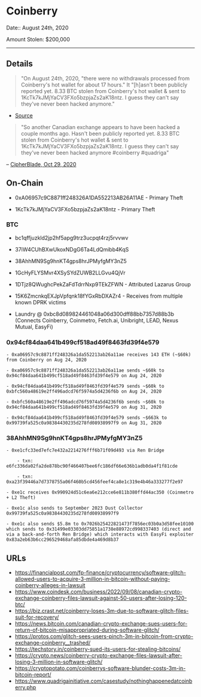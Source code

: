 # Coinberry

Date:: August 24th, 2020

Amount Stolen: $200,000


---


## Details

> "On August 24th, 2020, "there were no withdrawals processed from Coinberry's hot wallet for about 17 hours." It "[h]asn't been publicly reported yet. 8.33 BTC stolen from Coinberry's hot wallet & sent to 1KcTk7kJMjYaCV3FXo5bzpjaZs2aK18ntz. I guess they can't say they've never been hacked anymore."

- [Source](https://www.quadrigainitiative.com/casestudy/nothinghappenedatcoinberry.php)

> "So another Canadian exchange appears to have been hacked a couple months ago. Hasn't been publicly reported yet. 8.33 BTC stolen from Coinberry's hot wallet & sent to 1KcTk7kJMjYaCV3FXo5bzpjaZs2aK18ntz. I guess they can't say they've never been hacked anymore #coinberry #quadriga"

– [CipherBlade, Oct 29, 2020](https://twitter.com/cipher_blade/status/1321862599433089025)


## On-Chain

- 0xA06957c9C8871ff248326A1DA552213AB26A11AE - Primary Theft

- 1KcTk7kJMjYaCV3FXo5bzpjaZs2aK18ntz - Primary Theft

### BTC

- bc1qffjuzkld2jp2hf5apg9trz3ucpqt4rzj5rvvwv

- 37iW4CUhBXwUkoxNDgG6Ta4LdQmibb4KqS

- 38AhhMN9Sg9hnKT4gps8hrJPMyfgMY3nZ5

- 1GcHyFLYSMvr4XSySYdZUWB2LLGvu4QjVr

- 1DTjz8QWughcPekZaFdTdrrNxp9TEkZFWN - Attributed Lazarus Group

- 15K6ZmcnkqEXJpVpfqnk18fYGxRbDXAZr4 - Receives from multiple known DPRK victims

- Laundry @ 0xbc8d089824461048a06d300dff88bb7357d88b3b (Connects Coinberry, Coinmetro, Fetch.ai, Unibright, LEAD, Nexus Mutual, EasyFi)


### 0x94cf84daa641b499cf518ad49f8463fd39f4e579

    - 0xa06957c9c8871ff248326a1da552213ab26a11ae receives 143 ETH (~$60k) from Coinberry on Aug 24, 2020

    - 0xa06957c9c8871ff248326a1da552213ab26a11ae sends ~$60k to 0x94cf84daa641b499cf518ad49f8463fd39f4e579 on Aug 24, 2020

    - 0x94cf84daa641b499cf518ad49f8463fd39f4e579 sends ~$60k to 0xbfc560a48619e2ff496adcd76f5974a5d4236f6b on Aug 24, 2020

    - 0xbfc560a48619e2ff496adcd76f5974a5d4236f6b sends ~$60k to 0x94cf84daa641b499cf518ad49f8463fd39f4e579 on Aug 31, 2020

    - 0x94cf84daa641b499cf518ad49f8463fd39f4e579 sends ~$663k to 0x99739fa525c0a98384430235d278fd08938997f9 on Aug 31, 2020


### 38AhhMN9Sg9hnKT4gps8hrJPMyfgMY3nZ5

    - 0xe1cfc33ed7efc7e432a2214276fff6b71f09d493 via Ren Bridge

        - txn: e6fc336da02fa2de878bc90f466407bee6fc186df66e636b1adb0da4f1f81cde

        - txn: 0xa23f39446a7d7378755a06f460b5cd456feef4ca8e1c319e4b46a333277f2e97

    - 0xe1c receives 0x990924d51c6ea6e212cce6e811b380ffd44ac350 (Coinmetro + L2 Theft)

    - 0xe1c also sends to September 2023 Dust Collector 0x99739fa525c0a98384430235d278fd08938997f9

    - 0xe1c also sends $5.8m to 0x7026b25422821473f7856ec03b0a3d58fee10100 which sends to 0x31499e03303dd75851a1738e88972cd998337403 (direct and via a back-and-forth Ren Bridge) which interacts with EasyFi exploiter 0x83a2eb63b6cc296529468afa85dbde4a469d8b37


## URLs

- https://financialpost.com/fp-finance/cryptocurrency/software-glitch-allowed-users-to-acquire-3-million-in-bitcoin-without-paying-coinberry-alleges-in-lawsuit
- https://www.coindesk.com/business/2022/09/08/canadian-crypto-exchange-coinberry-files-lawsuit-against-50-users-after-losing-120-btc/
- https://biz.crast.net/coinberry-loses-3m-due-to-software-glitch-files-suit-for-recovery/
- https://news.bitcoin.com/canadian-crypto-exchange-sues-users-for-return-of-bitcoin-misappropriated-during-software-glitch/
- https://protos.com/glitch-sees-users-pinch-3m-in-bitcoin-from-crypto-exchange-coinberry__trashed/
- https://techstory.in/coinberry-sued-its-users-for-stealing-bitcoins/
- https://crypto.news/coinberry-crypto-exchange-files-lawsuit-after-losing-3-million-in-software-glitch/
- https://cryptopotato.com/coinberrys-software-blunder-costs-3m-in-bitcoin-report/
- https://www.quadrigainitiative.com/casestudy/nothinghappenedatcoinberry.php